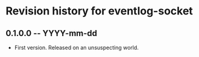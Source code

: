 # Revision history for eventlog-socket

## 0.1.0.0 -- YYYY-mm-dd

* First version. Released on an unsuspecting world.
